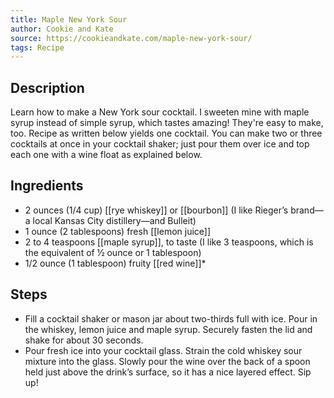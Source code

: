 ```yaml
---
title: Maple New York Sour
author: Cookie and Kate
source: https://cookieandkate.com/maple-new-york-sour/
tags: Recipe
---
```

## Description
Learn how to make a New York sour cocktail. I sweeten mine with maple syrup instead of simple syrup, which tastes amazing! They're easy to make, too. Recipe as written below yields one cocktail. You can make two or three cocktails at once in your cocktail shaker; just pour them over ice and top each one with a wine float as explained below.
## Ingredients
- 2 ounces (1/4 cup) [[rye whiskey]] or [[bourbon]] (I like Rieger&#8217;s brand—a local Kansas City distillery—and Bulleit)
- 1 ounce (2 tablespoons) fresh [[lemon juice]] 
- 2 to 4 teaspoons [[maple syrup]], to taste (I like 3 teaspoons, which is the equivalent of ½ ounce or 1 tablespoon)
- 1/2 ounce (1 tablespoon) fruity [[red wine]]*
## Steps
- Fill a cocktail shaker or mason jar about two-thirds full with ice. Pour in the whiskey, lemon juice and maple syrup. Securely fasten the lid and shake for about 30 seconds.
- Pour fresh ice into your cocktail glass. Strain the cold whiskey sour mixture into the glass. Slowly pour the wine over the back of a spoon held just above the drink’s surface, so it has a nice layered effect. Sip up!
